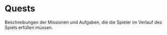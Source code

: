 # Quests

Beschreibungen der Missionen und Aufgaben, die die Spieler im Verlauf des Spiels erfüllen müssen.
